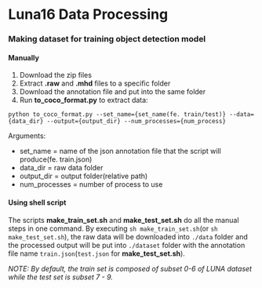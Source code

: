 # Luna16 Data Processing

### Making dataset for training object detection model

#### Manually
1. Download the zip files
2. Extract **.raw** and **.mhd** files to a specific folder
3. Download the annotation file and put into the same folder
4. Run **to_coco_format.py** to extract data:

`python to_coco_format.py --set_name={set_name(fe. train/test)} --data={data_dir} --output={output_dir} --num_processes={num_process}`

Arguments:
* set_name = name of the json annotation file that the script will produce(fe. train.json)
* data_dir = raw data folder
* output_dir = output folder(relative path)
* num_processes = number of process to use

#### Using shell script
The scripts **make_train_set.sh** and **make_test_set.sh** do all the manual steps in one command. By executing `sh make_train_set.sh`(or `sh make_test_set.sh`), the raw data will be downloaded into `./data` folder and the processed output will be put into `./dataset` folder with the annotation file name `train.json`(`test.json` for **make_test_set.sh**).

*NOTE: By default, the train set is composed of subset 0-6 of LUNA dataset while the test set is subset 7 - 9.*
